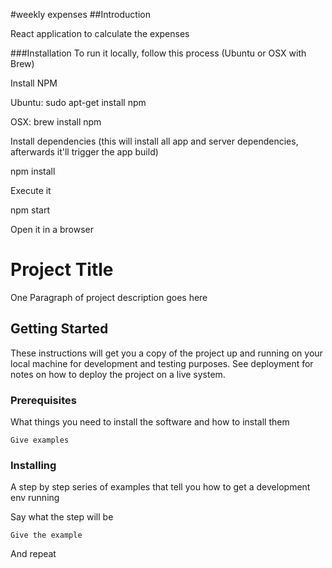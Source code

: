#weekly expenses
##Introduction
      
React application to calculate the expenses

###Installation
To run it locally, follow this process (Ubuntu or OSX with Brew)

Install NPM

Ubuntu: sudo apt-get install npm

OSX: brew install npm

Install dependencies (this will install all app and server dependencies, afterwards it'll trigger the app build)

npm install

Execute it

npm start

Open it in a browser
# Project Title

One Paragraph of project description goes here

## Getting Started

These instructions will get you a copy of the project up and running on your local machine for development and testing purposes. See deployment for notes on how to deploy the project on a live system.

### Prerequisites

What things you need to install the software and how to install them

```
Give examples
```

### Installing

A step by step series of examples that tell you how to get a development env running

Say what the step will be

```
Give the example
```

And repeat
